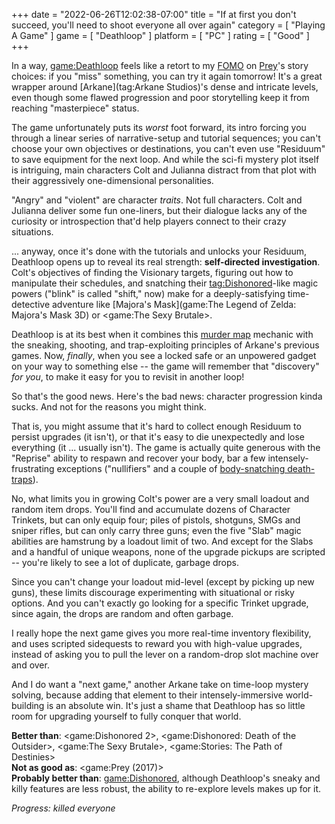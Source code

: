 +++
date = "2022-06-26T12:02:38-07:00"
title = "If at first you don't succeed, you'll need to shoot everyone all over again"
category = [ "Playing A Game" ]
game = [ "Deathloop" ]
platform = [ "PC" ]
rating = [ "Good" ]
+++

In a way, <game:Deathloop> feels like a retort to my <a href="https://en.wikipedia.org/wiki/Fear_of_missing_out">FOMO</a> on [Prey](game:Prey (2017))'s story choices: if you "miss" something, you can try it again tomorrow!  It's a great wrapper around [Arkane](tag:Arkane Studios)'s dense and intricate levels, even though some flawed progression and poor storytelling keep it from reaching "masterpiece" status.

The game unfortunately puts its <i>worst</i> foot forward, its intro forcing you through a linear series of narrative-setup and tutorial sequences; you can't choose your own objectives or destinations, you can't even use "Residuum" to save equipment for the next loop.  And while the sci-fi mystery plot itself is intriguing, main characters Colt and Julianna distract from that plot with their aggressively one-dimensional personalities.

"Angry" and "violent" are character <i>traits</i>.  Not full characters.  Colt and Julianna deliver some fun one-liners, but their dialogue lacks any of the curiosity or introspection that'd help players connect to their crazy situations.

... anyway, once it's done with the tutorials and unlocks your Residuum, Deathloop opens up to reveal its real strength: <b>self-directed investigation</b>.  Colt's objectives of finding the Visionary targets, figuring out how to manipulate their schedules, and snatching their <tag:Dishonored>-like magic powers ("blink" is called "shift," now) make for a deeply-satisfying time-detective adventure like [Majora's Mask](game:The Legend of Zelda: Majora's Mask 3D) or <game:The Sexy Brutale>.

Deathloop is at its best when it combines this <a href="https://knowyourmeme.com/memes/pepe-silvia">murder map</a> mechanic with the sneaking, shooting, and trap-exploiting principles of Arkane's previous games.  Now, <i>finally</i>, when you see a locked safe or an unpowered gadget on your way to something else -- the game will remember that "discovery" <i>for you</i>, to make it easy for you to revisit in another loop!

So that's the good news.  Here's the bad news: character progression kinda sucks.  And not for the reasons you might think.

That is, you might assume that it's hard to collect enough Residuum to persist upgrades (it isn't), or that it's easy to die unexpectedly and lose everything (it ... usually isn't).  The game is actually quite generous with the "Reprise" ability to respawn and recover your body, bar a few intensely-frustrating exceptions ("nullifiers" and a couple of <a href="https://old.reddit.com/r/Deathloop/comments/ptulbp/a_cautionary_tale_from_something_that_just/">body-snatching death-traps</a>).

No, what limits you in growing Colt's power are a very small loadout and random item drops.  You'll find and accumulate dozens of Character Trinkets, but can only equip four; piles of pistols, shotguns, SMGs and sniper rifles, but can only carry three guns; even the five "Slab" magic abilities are hamstrung by a loadout limit of two.  And except for the Slabs and a handful of unique weapons, none of the upgrade pickups are scripted -- you're likely to see a lot of duplicate, garbage drops.

Since you can't change your loadout mid-level (except by picking up new guns), these limits discourage experimenting with situational or risky options.  And you can't exactly go looking for a specific Trinket upgrade, since again, the drops are random and often garbage.

I really hope the next game gives you more real-time inventory flexibility, and uses scripted sidequests to reward you with high-value upgrades, instead of asking you to pull the lever on a random-drop slot machine over and over.

And I do want a "next game," another Arkane take on time-loop mystery solving, because adding that element to their intensely-immersive world-building is an absolute win.  It's just a shame that Deathloop has so little room for upgrading yourself to fully conquer that world.

<b>Better than</b>: <game:Dishonored 2>, <game:Dishonored: Death of the Outsider>, <game:The Sexy Brutale>, <game:Stories: The Path of Destinies>  
<b>Not as good as</b>: <game:Prey (2017)>  
<b>Probably better than</b>: <game:Dishonored>, although Deathloop's sneaky and killy features are less robust, the ability to re-explore levels makes up for it.

<i>Progress: killed everyone</i>
